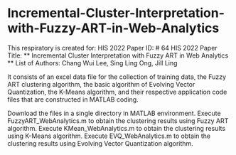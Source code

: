 # Incremental-Cluster-Interpretation-with-Fuzzy-ART-in-Web-Analytics
This respiratory is created for:
HIS 2022 Paper ID: # 64
HIS 2022 Paper Title: ** Incremental Cluster Interpretation with Fuzzy ART in Web Analytics **
List of Authors: Chang Wui Lee, Sing Ling Ong, Jill Ling

It consists of an excel data file for the collection of training data, the Fuzzy ART clustering algorithm, the basic algorithm of Evolving Vector Quantization, the K-Means algorithm, and their respective application code files that are constructed in MATLAB coding.

Download the files in a single directory in MATLAB environment.
Execute FuzzyART_WebAnalytics.m to obtain the clustering results using Fuzzy ART algorithm.
Execute KMean_WebAnalytics.m to obtain the clustering results using K-Means algorithm.
Execute EVQ_WebAnalytics.m to obtain the clustering results using Evolving Vector Quantization algorithm.
